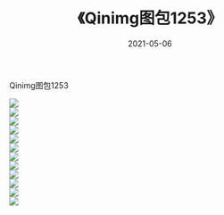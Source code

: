 ﻿---
layout: post
title:  《Qinimg图包1253》
date:   2021-05-06
img: http://imgx.orgx.ga/Qinimg图包/Qinimg图包1253/000.jpg
categories: [美女, 清纯, 唯美]
---

Qinimg图包1253

 ![](http://imgx.orgx.ga/Qinimg图包/Qinimg图包1253/001.jpg) <br>![](http://imgx.orgx.ga/Qinimg图包/Qinimg图包1253/002.jpg) <br>![](http://imgx.orgx.ga/Qinimg图包/Qinimg图包1253/003.jpg) <br>![](http://imgx.orgx.ga/Qinimg图包/Qinimg图包1253/004.jpg) <br>![](http://imgx.orgx.ga/Qinimg图包/Qinimg图包1253/005.jpg) <br>![](http://imgx.orgx.ga/Qinimg图包/Qinimg图包1253/006.jpg) <br>![](http://imgx.orgx.ga/Qinimg图包/Qinimg图包1253/007.jpg) <br>![](http://imgx.orgx.ga/Qinimg图包/Qinimg图包1253/008.jpg) <br>![](http://imgx.orgx.ga/Qinimg图包/Qinimg图包1253/009.jpg) <br>![](http://imgx.orgx.ga/Qinimg图包/Qinimg图包1253/010.jpg) <br>![](http://imgx.orgx.ga/Qinimg图包/Qinimg图包1253/011.jpg) <br>![](http://imgx.orgx.ga/Qinimg图包/Qinimg图包1253/012.jpg) <br>